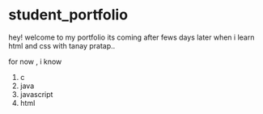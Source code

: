 # student_portfolio

hey! welcome to my portfolio 
its coming after fews days later when i learn html and css with tanay pratap..

for now , i know
1. c
2. java 
3. javascript
4. html